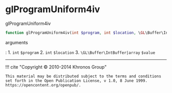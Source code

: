 # glProgramUniform4iv
glProgramUniform4iv

```php
function glProgramUniform4iv(int $program, int $location, \GL\Buffer\IntBuffer|array $value) : void
```



arguments

:    1. `int` `$program` 
    2. `int` `$location` 
    3. `\GL\Buffer\IntBuffer|array` `$value` 



---
     

!!! cite "Copyright © 2010-2014 Khronos Group"

    This material may be distributed subject to the terms and conditions set forth in the Open Publication License, v 1.0, 8 June 1999. https://opencontent.org/openpub/.